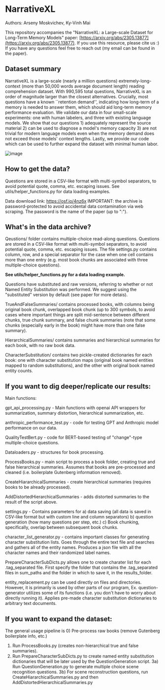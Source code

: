 # NarrativeXL
Authors: Arseny Moskvichev, Ky-Vinh Mai

This repository accompanies the "NarrativeXL: a Large-scale Dataset for Long-Term Memory Models" paper: [https://arxiv.org/abs/2305.13877](https://arxiv.org/abs/2305.13877). If you use this resource, please cite us :) If you have any questions feel free to reach out (my email can be found in the paper).

## Dataset summary
NarrativeXL is a large-scale (nearly a million questions) extremely-long-context (more than 50,000 words average document length) reading comprehension dataset. With 990,595 total questions, NarrativeXL is an order of magnitude larger than the closest alternatives. Crucially, most questions have a known ``retention demand'', indicating how long-term of a memory is needed to answer them, which should aid long-term memory performance evaluation. We validate our data in four small-scale experiments: one with human labelers, and three with existing language models. We show that our questions 1) adequately represent the source material 2) can be used to diagnose a model's memory capacity 3) are not trivial for modern language models even when the memory demand does not exceed those models' context lengths. Lastly, we provide our code which can be used to further expand the dataset with minimal human labor.

![image](https://github.com/R-seny/NarrativeXL/assets/68800355/0050f754-5bb9-44a2-8492-a814d0fe3963)

## How to get the data?

Questions are stored in a CSV-like format with multi-symbol separators, to avoid potential quote, comma, etc. escaping issues. See utils/helper_functions.py for data loading examples.

Data download link: https://osf.io/4nz6x
IMPORTANT: the archive is password-protected to avoid accidental data contamination via web scraping. The password is the name of the paper (up to ":").


## What's in the data archive?

Qeustions/ folder contains multiple-choice read-along questions. Questions are stored in a CSV-like format with multi-symbol separators, to avoid potential quote, comma, etc. escaping issues. The file settings.py contains column, row, and a special separator for the case when one cell contains more than one entry (e.g. most book chunks are associated with three multiple-choice questions).

**See utils/helper_functions.py for a data loading example.**

Questions have substituted and raw versions, referring to whether or not Named Entity Substitution was performed. We suggest using the "substituted" version by default (see paper for more detais).

TrueAndFalseSummaries/ contains processed books, with columns being original book chunk, overlapped book chunk (up to 300 symbols, to avoid cases where important things are split mid-sentence between different chunks, true chunk summary, and false chunk summaries (note that some chunks (especially early in the book) might have more than one false summary).

HierarchicalSummaries/ contains summaries and hierarchical summaries for each book, with no raw book data.

CharacterSubstitution/ contains two pickle-created dictionaries for each book: one with character substitution maps (original book named entities mapped to random substitutions), and the other with original book named entity counts.

## If you want to dig deeper/replicate our results:

Main functions:

gpt_api_processing.py - Main functions with openai API wrappers for summarization, summary distortion, hierarchical summarization, etc.

anthropic_performance_test.py - code for testing GPT and Anthropic model performance on our data.

QualityTestBert.py - code for BERT-based testing of "change"-type multiple-choice questions.

Dataloaders.py - structures for book processing.

ProcessBooks.py - main script to process a book folder, creating true and false hierarchical summaries. Assumes that books are pre-processed and cleaned (i.e. boilerplate Gutenberg information removed).

CreateHiararchicalSummaries - create hierarchical summaries (requires books to be already processed).

AddDistortedHierarchicalSummaries - adds distorted summaries to the result of the script above.

settings.py - Contains parameters for a) data saving (all data is saved in CSV-like format but with custom line and column separators) b) question generation (how many questions per step, etc.) c) Book chunking, specifically, overlap between subsequent book chunks.

character_list_generator.py - contains important classes for generating character substitution lists. Goes through the entire text file and searches and gathers all of the entity names. Produces a json file with all the character names and their randomized label names.

PrepareCharacterSubDicts.py allows one to create charater list for each .tag_separated file. First specify the folder that contains the .tag_separated files in sum_paths and the folder in which to save it, in the results_folder.

entity_replacement.py can be used directly on files and directories. However, it is primarily is used by other parts of our program, Ex. question-generator utilizes some of its functions (i.e. you don't have to worry about directly running it). Applies pre-made character substitution dictionaries to arbitrary text documents.

## If you want to expand the dataset:

The general usage pipeline is 
0) Pre-process raw books (remove Gutenberg boilerplate info, etc.)
1) Run ProcessBooks.py (creates non-hierarchical true and false summaries).
2) Run PrepareCharacterSubDicts.py to create named entity substitution dictionaries that will be later used by the QuestionGeneration script.
3a) Run QuestionGeneration.py to generate multiple choice scene recognition questions.
3b) For scene reconstruction questions, run CreateHiararchicalSummaries.py and then AddDistortedHierarchicalSummaries.py
